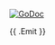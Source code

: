 [![GoDoc](https://godoc.org/github.com/andrewstuart/ratelimit?status.svg)](https://godoc.org/github.com/andrewstuart/ratelimit)

{{ .Emit }}
